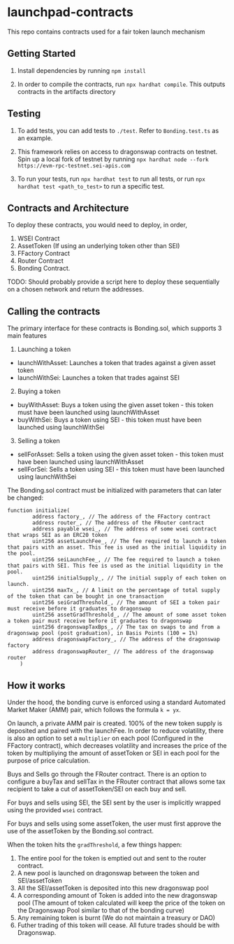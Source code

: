 # launchpad-contracts

This repo contains contracts used for a fair token launch mechanism

## Getting Started

1. Install dependencies by running `npm install`

2. In order to compile the contracts, run `npx hardhat compile`. This outputs contracts in the artifacts directory

## Testing
1. To add tests, you can add tests to `./test`. Refer to `Bonding.test.ts` as an example.

2. This framework relies on access to dragonswap contracts on testnet. Spin up a local fork of testnet by running `npx hardhat node --fork https://evm-rpc-testnet.sei-apis.com`

3. To run your tests, run `npx hardhat test` to run all tests, or run `npx hardhat test <path_to_test>` to run a specific test.

## Contracts and Architecture

To deploy these contracts, you would need to deploy, in order,
1. WSEI Contract
2. AssetToken (If using an underlying token other than SEI)
3. FFactory Contract
4. Router Contract
5. Bonding Contract.

TODO: Should probably provide a script here to deploy these sequentially on a chosen network and return the addresses.

## Calling the contracts

The primary interface for these contracts is Bonding.sol, which supports 3 main features
1. Launching a token
- launchWithAsset: Launches a token that trades against a given asset token
- launchWithSei: Launches a token that trades against SEI

2. Buying a token
- buyWithAsset: Buys a token using the given asset token - this token must have been launched using launchWithAsset
- buyWithSei: Buys a token using SEI - this token must have been launched using launchWithSei

3. Selling a token
- sellForAsset: Sells a token using the given asset token - this token must have been launched using launchWithAsset
- sellForSei: Sells a token using SEI - this token must have been launched using launchWithSei

The Bonding.sol contract must be initialized with parameters that can later be changed:
```solidity
function initialize(
        address factory_, // The address of the FFactory contract
        address router_, // The address of the FRouter contract
        address payable wsei_, // The address of some wsei contract that wraps SEI as an ERC20 token
        uint256 assetLaunchFee_, // The fee required to launch a token that pairs with an asset. This fee is used as the initial liquidity in the pool.
        uint256 seiLaunchFee_, // The fee required to launch a token that pairs with SEI. This fee is used as the initial liquidity in the pool.
        uint256 initialSupply_, // The initial supply of each token on launch.
        uint256 maxTx_, // A limit on the percentage of total supply of the token that can be bought in one transaction
        uint256 seiGradThreshold_, // The amount of SEI a token pair must receive before it graduates to dragonswap
        uint256 assetGradThreshold_, // The amount of some asset token a token pair must receive before it graduates to dragonswap
        uint256 dragonswapTaxBps_, // The tax on swaps to and from a dragonswap pool (post graduation), in Basis Points (100 = 1%)
        address dragonswapFactory_, // The address of the dragonswap factory
        address dragonswapRouter_ // The address of the dragonswap router
    )
```
## How it works
Under the hood, the bonding curve is enforced using a standard Automated Market Maker (AMM) pair, which follows the formula `k = yx`.

On launch, a private AMM pair is created. 100% of the new token supply is deposited and paired with the launchFee. In order to reduce volatility, there is also an option to set a `multiplier` on each pool (Configured in the FFactory contract), which decreases volatility and increases the price of the token by multipliying the amount of assetToken or SEI in each pool for the purpose of price calculation.

Buys and Sells go through the FRouter contract. There is an option to configure a buyTax and sellTax in the FRouter contract that allows some tax recipient to take a cut of assetToken/SEI on each buy and sell.

For buys and sells using SEI, the SEI sent by the user is implicitly wrapped using the provided `wsei` contract.

For buys and sells using some assetToken, the user must first approve the use of the assetToken by the Bonding.sol contract.

When the token hits the `gradThreshold`, a few things happen:
1. The entire pool for the token is emptied out and sent to the router contract.
2. A new pool is launched on dragonswap between the token and SEI/assetToken
3. All the SEI/assetToken is deposited into this new dragonswap pool
4. A corresponding amount of Token is added into the new dragonswap pool (The amount of token calculated will keep the price of the token on the Dragonswap Pool similar to that of the bonding curve)
5. Any remaining token is burnt (We do not maintain a treasury or DAO)
6. Futher trading of this token will cease. All future trades should be with Dragonswap.
